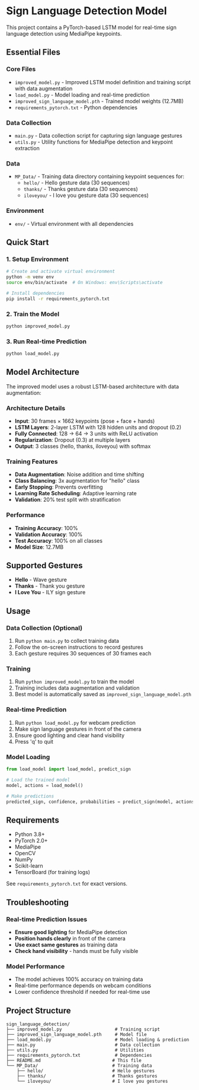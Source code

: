 # Sign Language Detection Model

This project contains a PyTorch-based LSTM model for real-time sign language detection using MediaPipe keypoints.

## Essential Files

### Core Files
- `improved_model.py` - Improved LSTM model definition and training script with data augmentation
- `load_model.py` - Model loading and real-time prediction
- `improved_sign_language_model.pth` - Trained model weights (12.7MB)
- `requirements_pytorch.txt` - Python dependencies

### Data Collection
- `main.py` - Data collection script for capturing sign language gestures
- `utils.py` - Utility functions for MediaPipe detection and keypoint extraction

### Data
- `MP_Data/` - Training data directory containing keypoint sequences for:
  - `hello/` - Hello gesture data (30 sequences)
  - `thanks/` - Thanks gesture data (30 sequences)
  - `iloveyou/` - I love you gesture data (30 sequences)

### Environment
- `env/` - Virtual environment with all dependencies

## Quick Start

### 1. Setup Environment
```bash
# Create and activate virtual environment
python -m venv env
source env/bin/activate  # On Windows: env\Scripts\activate

# Install dependencies
pip install -r requirements_pytorch.txt
```

### 2. Train the Model
```bash
python improved_model.py
```

### 3. Run Real-time Prediction
```bash
python load_model.py
```

## Model Architecture

The improved model uses a robust LSTM-based architecture with data augmentation:

### Architecture Details
- **Input**: 30 frames × 1662 keypoints (pose + face + hands)
- **LSTM Layers**: 2-layer LSTM with 128 hidden units and dropout (0.2)
- **Fully Connected**: 128 → 64 → 3 units with ReLU activation
- **Regularization**: Dropout (0.3) at multiple layers
- **Output**: 3 classes (hello, thanks, iloveyou) with softmax

### Training Features
- **Data Augmentation**: Noise addition and time shifting
- **Class Balancing**: 3x augmentation for "hello" class
- **Early Stopping**: Prevents overfitting
- **Learning Rate Scheduling**: Adaptive learning rate
- **Validation**: 20% test split with stratification

### Performance
- **Training Accuracy**: 100%
- **Validation Accuracy**: 100%
- **Test Accuracy**: 100% on all classes
- **Model Size**: 12.7MB

## Supported Gestures

- **Hello** - Wave gesture
- **Thanks** - Thank you gesture
- **I Love You** - ILY sign gesture

## Usage

### Data Collection (Optional)
1. Run `python main.py` to collect training data
2. Follow the on-screen instructions to record gestures
3. Each gesture requires 30 sequences of 30 frames each

### Training
1. Run `python improved_model.py` to train the model
2. Training includes data augmentation and validation
3. Best model is automatically saved as `improved_sign_language_model.pth`

### Real-time Prediction
1. Run `python load_model.py` for webcam prediction
2. Make sign language gestures in front of the camera
3. Ensure good lighting and clear hand visibility
4. Press 'q' to quit

### Model Loading
```python
from load_model import load_model, predict_sign

# Load the trained model
model, actions = load_model()

# Make predictions
predicted_sign, confidence, probabilities = predict_sign(model, actions, sequence_data)
```

## Requirements

- Python 3.8+
- PyTorch 2.0+
- MediaPipe
- OpenCV
- NumPy
- Scikit-learn
- TensorBoard (for training logs)

See `requirements_pytorch.txt` for exact versions.

## Troubleshooting

### Real-time Prediction Issues
- **Ensure good lighting** for MediaPipe detection
- **Position hands clearly** in front of the camera
- **Use exact same gestures** as training data
- **Check hand visibility** - hands must be fully visible

### Model Performance
- The model achieves 100% accuracy on training data
- Real-time performance depends on webcam conditions
- Lower confidence threshold if needed for real-time use

## Project Structure
```
sign_language_detection/
├── improved_model.py                    # Training script
├── improved_sign_language_model.pth     # Model file
├── load_model.py                        # Model loading & prediction
├── main.py                              # Data collection
├── utils.py                             # Utilities
├── requirements_pytorch.txt             # Dependencies
├── README.md                           # This file
└── MP_Data/                            # Training data
    ├── hello/                          # Hello gestures
    ├── thanks/                         # Thanks gestures
    └── iloveyou/                       # I love you gestures
``` 